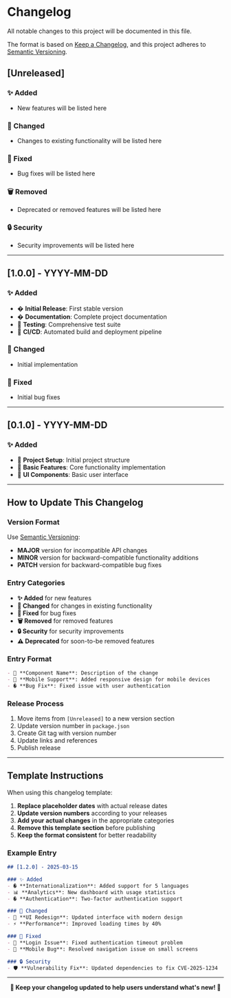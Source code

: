 # Changelog

All notable changes to this project will be documented in this file.

The format is based on [Keep a Changelog](https://keepachangelog.com/en/1.0.0/),
and this project adheres to [Semantic Versioning](https://semver.org/spec/v2.0.0.html).

## [Unreleased]

### ✨ Added
- New features will be listed here

### 🚀 Changed
- Changes to existing functionality will be listed here

### 🔧 Fixed
- Bug fixes will be listed here

### 🗑️ Removed
- Deprecated or removed features will be listed here

### 🔒 Security
- Security improvements will be listed here

---

## [1.0.0] - YYYY-MM-DD

### ✨ Added
- � **Initial Release**: First stable version
- � **Documentation**: Complete project documentation
- 🧪 **Testing**: Comprehensive test suite
- 🔧 **CI/CD**: Automated build and deployment pipeline

### 🚀 Changed
- Initial implementation

### 🔧 Fixed
- Initial bug fixes

---

## [0.1.0] - YYYY-MM-DD

### ✨ Added
- 🚀 **Project Setup**: Initial project structure
- 📝 **Basic Features**: Core functionality implementation
- 🎨 **UI Components**: Basic user interface

---

## How to Update This Changelog

### Version Format
Use [Semantic Versioning](https://semver.org/):
- **MAJOR** version for incompatible API changes
- **MINOR** version for backward-compatible functionality additions  
- **PATCH** version for backward-compatible bug fixes

### Entry Categories
- **✨ Added** for new features
- **🚀 Changed** for changes in existing functionality
- **🔧 Fixed** for bug fixes
- **🗑️ Removed** for removed features
- **🔒 Security** for security improvements
- **⚠️ Deprecated** for soon-to-be removed features

### Entry Format
```markdown
- 🔧 **Component Name**: Description of the change
- 📱 **Mobile Support**: Added responsive design for mobile devices
- � **Bug Fix**: Fixed issue with user authentication
```

### Release Process
1. Move items from `[Unreleased]` to a new version section
2. Update version number in `package.json`
3. Create Git tag with version number
4. Update links and references
5. Publish release

---

## Template Instructions

When using this changelog template:

1. **Replace placeholder dates** with actual release dates
2. **Update version numbers** according to your releases
3. **Add your actual changes** in the appropriate categories
4. **Remove this template section** before publishing
5. **Keep the format consistent** for better readability

### Example Entry
```markdown
## [1.2.0] - 2025-03-15

### ✨ Added
- � **Internationalization**: Added support for 5 languages
- 📊 **Analytics**: New dashboard with usage statistics
- � **Authentication**: Two-factor authentication support

### 🚀 Changed
- 🎨 **UI Redesign**: Updated interface with modern design
- ⚡ **Performance**: Improved loading times by 40%

### 🔧 Fixed
- 🐛 **Login Issue**: Fixed authentication timeout problem
- 📱 **Mobile Bug**: Resolved navigation issue on small screens

### 🔒 Security
- 🛡️ **Vulnerability Fix**: Updated dependencies to fix CVE-2025-1234
```

---

<div align="center">

**📝 Keep your changelog updated to help users understand what's new! 🚀**

</div>
